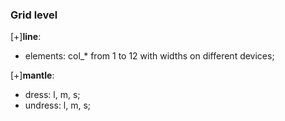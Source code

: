 ### Grid level

[+]__line__:

- elements: col_\* from 1 to 12 with widths on different devices;

[+]__mantle__:

- dress: l, m, s;
- undress: l, m, s;